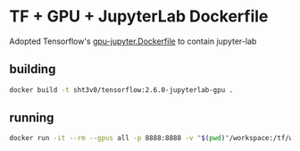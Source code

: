 # TF + GPU + JupyterLab Dockerfile
Adopted Tensorflow's [gpu-jupyter.Dockerfile](https://github.com/tensorflow/tensorflow/blob/9a0854ca7684078ea9a160c3eae66a3862d64ba5/tensorflow/tools/dockerfiles/dockerfiles/gpu-jupyter.Dockerfile) to contain jupyter-lab

## building
```bash
docker build -t sht3v0/tensorflow:2.6.0-jupyterlab-gpu .
```

## running
```bash
docker run -it --rm --gpus all -p 8888:8888 -v "$(pwd)"/workspace:/tf/workspace sht3v0/tensorflow:2.6.0-jupyterlab-gpu
```

